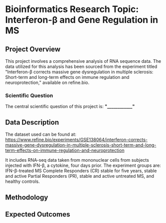 # Bioinformatics Research Topic: Interferon-β and Gene Regulation in MS

## Project Overview

This project involves a comprehensive analysis of RNA sequence data. The data utilized for this analysis has been sourced from the experiment titled "Interferon-β corrects massive gene dysregulation in multiple sclerosis: Short-term and long-term effects on immune regulation and neuroprotection," available on refine.bio.

### Scientific Question

The central scientific question of this project is: **"____________"**

## Data Description
The dataset used can be found at: 
https://www.refine.bio/experiments/GSE138064/interferon-corrects-massive-gene-dysregulation-in-multiple-sclerosis-short-term-and-long-term-effects-on-immune-regulation-and-neuroprotection

It includes RNA-seq data taken from mononuclear cells from subjects injected with IFN-β, a cytokine, four days prior. The experiment groups are: IFN-β-treated MS Complete Responders (CR) stable for five years, stable and active Partial Responders (PR), stable and active untreated MS, and healthy controls. 




## Methodology


## Expected Outcomes
